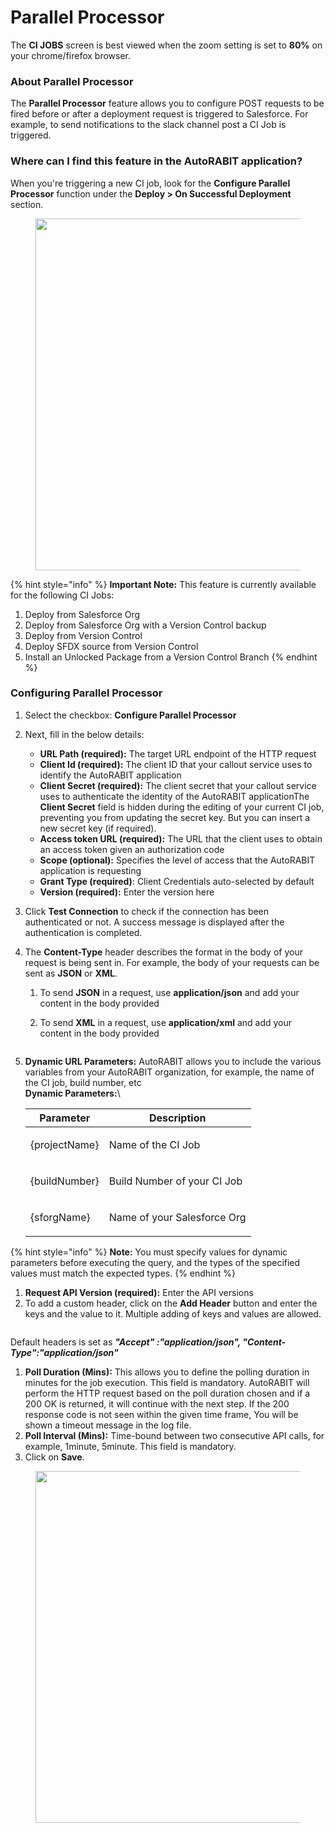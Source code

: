 # Parallel Processor

The **CI JOBS** screen is best viewed when the zoom setting is set to **80%** on your chrome/firefox browser.

### About Parallel Processor <a href="#about-parallel-processor" id="about-parallel-processor"></a>

The **Parallel Processor** feature allows you to configure POST requests to be fired before or after a deployment request is triggered to Salesforce. For example, to send notifications to the slack channel post a CI Job is triggered.

### Where can I find this feature in the AutoRABIT application? <a href="#where-can-i-find-this-feature-in-the-autorabit-application" id="where-can-i-find-this-feature-in-the-autorabit-application"></a>

When you're triggering a new CI job, look for the **Configure Parallel Processor** function under the **Deploy > On Successful Deployment** section.

<figure><img src="https://cdn.document360.io/8711f4e7-c040-4616-aac9-d947f87e4619/Images/Documentation/image-1620377411543.png" alt="" width="563"><figcaption></figcaption></figure>

{% hint style="info" %}
**Important Note:** This feature is currently available for the following CI Jobs:

1. Deploy from Salesforce Org
2. Deploy from Salesforce Org with a Version Control backup
3. Deploy from Version Control
4. Deploy SFDX source from Version Control
5. Install an Unlocked Package from a Version Control Branch
{% endhint %}

### Configuring Parallel Processor <a href="#configuring-parallel-processor" id="configuring-parallel-processor"></a>

1. Select the checkbox: **Configure Parallel Processor**
2. Next, fill in the below details:
   * **URL Path (required):** The target URL endpoint of the HTTP request&#x20;
   * **Client Id (required):** The client ID that your callout service uses to identify the AutoRABIT application
   * **Client Secret (required):** The client secret that your callout service uses to authenticate the identity of the AutoRABIT applicationThe **Client Secret** field is hidden during the editing of your current CI job, preventing you from updating the secret key. But you can insert a new secret key (if required).
   * **Access token URL (required):** The URL that the client uses to obtain an access token given an authorization code
   * **Scope (optional):** Specifies the level of access that the AutoRABIT application is requesting
   * **Grant Type (required)**: Client Credentials auto-selected by default
   * **Version (required):** Enter the version here
3. Click **Test Connection** to check if the connection has been authenticated or not. A success message is displayed after the authentication is completed.
4. The **Content-Type** header describes the format in the body of your request is being sent in. For example, the body of your requests can be sent as **JSON** or **XML**.
   1. To send **JSON** in a request, use **application/json** and add your content in the body provided
   2.  To send **XML** in a request, use **application/xml** and add your content in the body provided

       <figure><img src="https://cdn.document360.io/8711f4e7-c040-4616-aac9-d947f87e4619/Images/Documentation/image-1606249385222.png" alt=""><figcaption></figcaption></figure>
5.  **Dynamic URL Parameters:** AutoRABIT allows you to include the various variables from your AutoRABIT organization, for example, the name of the CI job, build number, etc\
    **Dynamic Parameters:**\


    | Parameter                | Description                            |
    | ------------------------ | -------------------------------------- |
    | <p>{projectName}<br></p> | <p>Name of the CI Job<br></p>          |
    | <p>{buildNumber}<br></p> | <p>Build Number of your CI Job<br></p> |
    | <p>{sforgName}<br></p>   | <p>Name of your Salesforce Org<br></p> |



{% hint style="info" %}
**Note:** You must specify values for dynamic parameters before executing the query, and the types of the specified values must match the expected types.
{% endhint %}

1. **Request API Version (required):** Enter the API versions
2. To add a custom header, click on the **Add Header** button and enter the keys and the value to it. Multiple adding of keys and values are allowed.

&#x20;

<figure><img src="https://cdn.document360.io/8711f4e7-c040-4616-aac9-d947f87e4619/Images/Documentation/image-1606934340480.png" alt=""><figcaption></figcaption></figure>

Default headers is set as _**"Accept" :"application/json", "Content-Type":"application/json"**_&#x20;

1. **Poll Duration (Mins):** This allows you to define the polling duration in minutes for the job execution. This field is mandatory. AutoRABIT will perform the HTTP request based on the poll duration chosen and if a 200 OK is returned, it will continue with the next step. If the 200 response code is not seen within the given time frame, You will be shown a timeout message in the log file.
2. **Poll Interval (Mins):** Time-bound between two consecutive API calls, for example, 1minute, 5minute. This field is mandatory.&#x20;
3. Click on **Save**.

<figure><img src="https://cdn.document360.io/8711f4e7-c040-4616-aac9-d947f87e4619/Images/Documentation/image-1652642184858.png" alt="" width="563"><figcaption></figcaption></figure>
